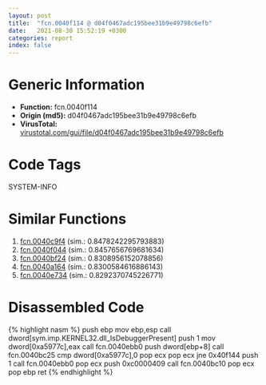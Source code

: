 ```yaml
---
layout: post
title:  "fcn.0040f114 @ d04f0467adc195bee31b9e49798c6efb"
date:   2021-08-30 15:52:19 +0300
categories: report
index: false
---
```


# Generic Information
- **Function:** fcn.0040f114
- **Origin (md5):** d04f0467adc195bee31b9e49798c6efb
- **VirusTotal:** [virustotal.com/gui/file/d04f0467adc195bee31b9e49798c6efb][virustotal_ref]

# Code Tags
<span class="tag" id="SYSTEM-INFO">SYSTEM-INFO</span>


# Similar Functions

1. [fcn.0040c9f4][similar_1_ref] (sim.: 0.8478242295793883)
2. [fcn.0040f044][similar_2_ref] (sim.: 0.8457656769681634)
3. [fcn.0040bf24][similar_3_ref] (sim.: 0.8308956152078856)
4. [fcn.0040a164][similar_4_ref] (sim.: 0.8300584616886143)
5. [fcn.0040e734][similar_5_ref] (sim.: 0.8292370745226771)


# Disassembled Code

{% highlight nasm %}
push ebp
mov ebp,esp
call dword[sym.imp.KERNEL32.dll_IsDebuggerPresent]
push 1
mov dword[0xa5977c],eax
call fcn.0040ebb0
push dword[ebp+8]
call fcn.0040bc25
cmp dword[0xa5977c],0
pop ecx
pop ecx
jne 0x40f144
push 1
call fcn.0040ebb0
pop ecx
push 0xc0000409
call fcn.0040bc10
pop ecx
pop ebp
ret 
{% endhighlight %}


[similar_1_ref]: /report/fcn.0040c9f4@f9b80f61ad003ebdee20dab4a0087d2a
[similar_2_ref]: /report/fcn.0040f044@552907d85aff107d1f0784f28c124610
[similar_3_ref]: /report/fcn.0040bf24@451ddfcc92b1bb3ecaf608812dc38f69
[similar_4_ref]: /report/fcn.0040a164@39cc9d1efb3c13c15792b3ba0142fd3c
[similar_5_ref]: /report/fcn.0040e734@5d44fc96ec059e83cbab5efb708e5e9e
[virustotal_ref]: https://www.virustotal.com/gui/file/d04f0467adc195bee31b9e49798c6efb